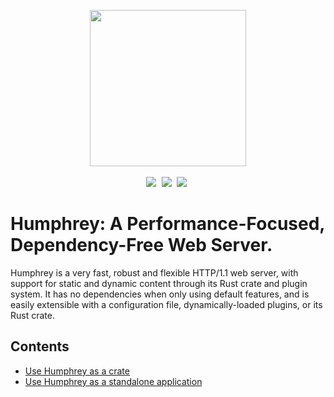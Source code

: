 <p align="center">
  <img src="https://raw.githubusercontent.com/w-henderson/Humphrey/master/assets/logo.png" width=250><br><br>
  <img src="https://img.shields.io/badge/language-rust-b07858?style=for-the-badge&logo=rust" style="margin-right:5px">
  <img src="https://img.shields.io/github/workflow/status/w-henderson/Humphrey/CI?style=for-the-badge" style="margin-right:5px">
  <img src="https://img.shields.io/crates/v/humphrey?style=for-the-badge" style="margin-right:5px">
</p>

# Humphrey: A Performance-Focused, Dependency-Free Web Server.
Humphrey is a very fast, robust and flexible HTTP/1.1 web server, with support for static and dynamic content through its Rust crate and plugin system. It has no dependencies when only using default features, and is easily extensible with a configuration file, dynamically-loaded plugins, or its Rust crate.

## Contents
- [Use Humphrey as a crate](humphrey/README.md)
- [Use Humphrey as a standalone application](humphrey-server/README.md)